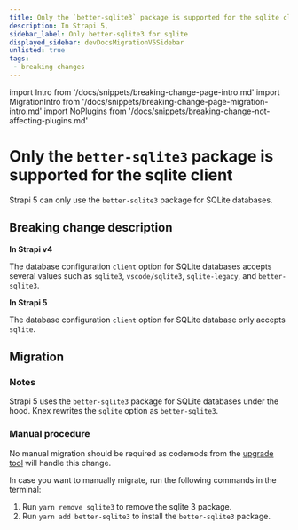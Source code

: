 ```yaml
---
title: Only the `better-sqlite3` package is supported for the sqlite client
description: In Strapi 5, 
sidebar_label: Only better-sqlite3 for sqlite 
displayed_sidebar: devDocsMigrationV5Sidebar
unlisted: true
tags:
 - breaking changes
---
```


import Intro from '/docs/snippets/breaking-change-page-intro.md'
import MigrationIntro from '/docs/snippets/breaking-change-page-migration-intro.md'
import NoPlugins from '/docs/snippets/breaking-change-not-affecting-plugins.md'

# Only the `better-sqlite3` package is supported for the sqlite client

Strapi 5 can only use the `better-sqlite3` package for SQLite databases.

<Intro />

<NoPlugins/>

## Breaking change description

<SideBySideContainer>

<SideBySideColumn>

**In Strapi v4**

The database configuration `client` option for SQLite databases accepts several values such as `sqlite3`, `vscode/sqlite3`, `sqlite-legacy`, and `better-sqlite3`.

</SideBySideColumn>

<SideBySideColumn>

**In Strapi 5**

The database configuration `client` option for SQLite database only accepts `sqlite`.

</SideBySideColumn>

</SideBySideContainer>

## Migration

<MigrationIntro />

### Notes

Strapi 5 uses the `better-sqlite3` package for SQLite databases under the hood. Knex rewrites the `sqlite` option as `better-sqlite3`.

### Manual procedure

No manual migration should be required as codemods from the [upgrade tool](/dev-docs/upgrade-tool) will handle this change.

In case you want to manually migrate, run the following commands in the terminal:

1. Run `yarn remove sqlite3` to remove the sqlite 3 package.
2. Run `yarn add better-sqlite3` to install the `better-sqlite3` package.
